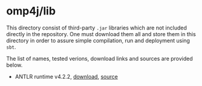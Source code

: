 omp4j/lib
=========

This directory consist of third-party `.jar` libraries which are not included directly in the repository. One must download them all and store them in this directory in order to assure simple compilation, run and deployment using `sbt`.

The list of names, tested verions, download links and sources are provided below. 


- ANTLR runtime v4.2.2, [download](http://www.antlr.org/download/antlr-runtime-4.2.2.jar), [source](https://github.com/antlr/antlr4)
